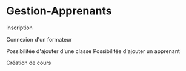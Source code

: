 # Gestion-Apprenants

inscription

Connexion d'un formateur 

Possibilitée d'ajouter d'une classe
Possibilitée d'ajouter un apprenant

Création de cours